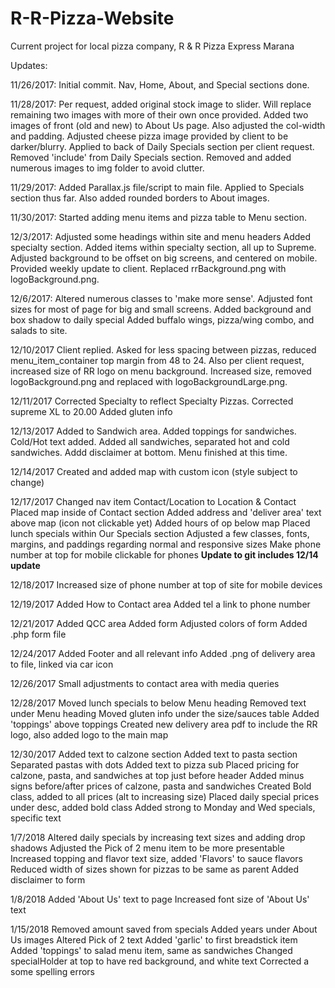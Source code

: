 # R-R-Pizza-Website
Current project for local pizza company, R & R Pizza Express Marana

Updates:

11/26/2017:
Initial commit. Nav, Home, About, and Special sections done.

11/28/2017:
Per request, added original stock image to slider. Will replace remaining two images with more of their own once provided.
Added two images of front (old and new) to About Us page. Also adjusted the col-width and padding.
Adjusted cheese pizza image provided by client to be darker/blurry. Applied to back of Daily Specials section per client request.
Removed 'include' from Daily Specials section.
Removed and added numerous images to img folder to avoid clutter.

11/29/2017:
Added Parallax.js file/script to main file. Applied to Specials section thus far. Also added rounded borders to About images.

11/30/2017:
Started adding menu items and pizza table to Menu section.

12/3/2017:
Adjusted some headings within site and menu headers
Added specialty section.
Added items within specialty section, all up to Supreme.
Adjusted background to be offset on big screens, and centered on mobile.
Provided weekly update to client.
Replaced rrBackground.png with logoBackground.png.

12/6/2017:
Altered numerous classes to 'make more sense'.
Adjusted font sizes for most of page for big and small screens.
Added background and box shadow to daily special
Added buffalo wings, pizza/wing combo, and salads to site.

12/10/2017
Client replied. Asked for less spacing between pizzas, reduced menu_item_container top margin from 48 to 24.
Also per client request, increased size of RR logo on menu background. Increased size, removed logoBackground.png and replaced with logoBackgroundLarge.png.

12/11/2017
Corrected Specialty to reflect Specialty Pizzas.
Corrected supreme XL to 20.00
Added gluten info

12/13/2017
Added to Sandwich area.
Added toppings for sandwiches.
Cold/Hot text added.
Added all sandwiches, separated hot and cold sandwiches.
Addd disclaimer at bottom.
Menu finished at this time.

12/14/2017
Created and added map with custom icon (style subject to change)

12/17/2017
Changed nav item Contact/Location to Location & Contact
Placed map inside of Contact section
Added address and 'deliver area' text above map (icon not clickable yet)
Added hours of op below map
Placed lunch specials within Our Specials section
Adjusted a few classes, fonts, margins, and paddings regarding normal and responsive sizes
Make phone number at top for mobile clickable for phones
**Update to git includes 12/14 update**

12/18/2017
Increased size of phone number at top of site for mobile devices

12/19/2017
Added How to Contact area
Added tel a link to phone number

12/21/2017
Added QCC area
Added form
Adjusted colors of form
Added .php form file

12/24/2017
Added Footer and all relevant info
Added .png of delivery area to file, linked via car icon

12/26/2017
Small adjustments to contact area with media queries

12/28/2017
Moved lunch specials to below Menu heading
Removed text under Menu heading
Moved gluten info under the size/sauces table
Added 'toppings' above toppings
Created new delivery area pdf to include the RR logo, also added logo to the main map

12/30/2017
Added text to calzone section
Added text to pasta section
Separated pastas with dots
Added text to pizza sub
Placed pricing for calzone, pasta, and sandwiches at top just before header
Added minus signs before/after prices of calzone, pasta and sandwiches
Created Bold class, added to all prices (alt to increasing size)
Placed daily special prices under desc, added bold class
Added strong to Monday and Wed specials, specific text

1/7/2018
Altered daily specials by increasing text sizes and adding drop shadows
Adjusted the Pick of 2 menu item to be more presentable
Increased topping and flavor text size, added 'Flavors' to sauce flavors
Reduced width of sizes shown for pizzas to be same as parent
Added disclaimer to form

1/8/2018
Added 'About Us' text to page
Increased font size of 'About Us' text

1/15/2018
Removed amount saved from specials
Added years under About Us images
Altered Pick of 2 text
Added 'garlic' to first breadstick item
Added 'toppings' to salad menu item, same as sandwiches
Changed specialHolder at top to have red background, and white text
Corrected a some spelling errors